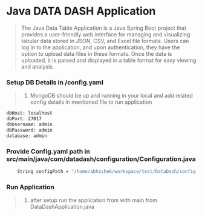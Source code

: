 # Java DATA DASH Application

> The Java Data Table Application is a Java Spring Boot project that provides a user-friendly web interface for managing and visualizing tabular data stored in JSON, CSV, and Excel file formats. Users can log in to the application, and upon authentication, they have the option to upload data files in these formats. Once the data is uploaded, it is parsed and displayed in a table format for easy viewing and analysis.

### Setup DB Details in /config.yaml
>1. MongoDB should be up and running in your local and add related config details in mentioned file to run application


```bash
dbHost: localhost
dbPort: 27017
dbUsername: admin
dbPassword: admin
database: admin

```

### Provide Config.yaml path in src/main/java/com/datadash/configuration/Configuration.java


```bash
 	String configPath = "/home/abhishek/workspace/test/DataDash/config.yaml";
```

### Run Application
>1. after setup run the application from with main from DataDashApplication.java 




